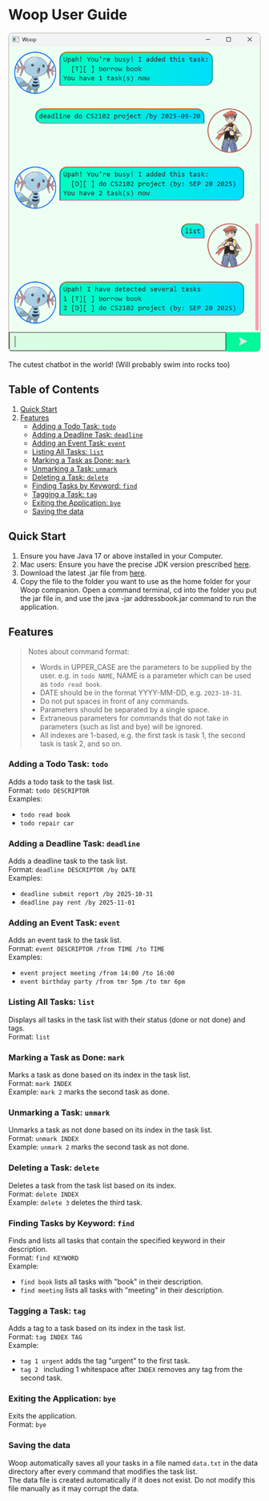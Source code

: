 # Woop User Guide

<img alt="wooplogo" src="Ui.png" style="border-radius: 8px; width=300px;"/>

The cutest chatbot in the world! (Will probably swim into rocks too)
## Table of Contents
1. [Quick Start](#quick-start)
2. [Features](#features)
   - [Adding a Todo Task: `todo`](#adding-a-todo-task-todo)
   - [Adding a Deadline Task: `deadline`](#adding-a-deadline-task-deadline)
   - [Adding an Event Task: `event`](#adding-an-event-task-event)
   - [Listing All Tasks: `list`](#listing-all-tasks-list)
   - [Marking a Task as Done: `mark`](#marking-a-task-as-done-mark)
   - [Unmarking a Task: `unmark`](#unmarking-a-task-unmark)
   - [Deleting a Task: `delete`](#deleting-a-task-delete)
   - [Finding Tasks by Keyword: `find`](#finding-tasks-by-keyword-find)
   - [Tagging a Task: `tag`](#tagging-a-task-tag)
   - [Exiting the Application: `bye`](#exiting-the-application-bye)
   - [Saving the data](#saving-the-data)

## Quick Start
1. Ensure you have Java 17 or above installed in your Computer.
2. Mac users: Ensure you have the precise JDK version prescribed [here](https://se-education.org/guides/tutorials/javaInstallationMac.html).
3. Download the latest .jar file from [here](https://github.com/rizrn/ip/releases/tag/A-Release).
4. Copy the file to the folder you want to use as the home folder for your Woop companion.
   Open a command terminal, cd into the folder you put the jar file in, and use the java -jar addressbook.jar command 
   to run the application.

## Features

> Notes about command format:
> - Words in UPPER_CASE are the parameters to be supplied by the user.
>   e.g. in `todo NAME`, NAME is a parameter which can be used as `todo read book`.
> - DATE should be in the format YYYY-MM-DD, e.g. `2023-10-31`.
> - Do not put spaces in front of any commands.
> - Parameters should be separated by a single space.
> - Extraneous parameters for commands that do not take in parameters (such as list and bye) will be ignored.
> - All indexes are 1-based, e.g. the first task is task 1, the second task is task 2, and so on.

### Adding a Todo Task: `todo`
Adds a todo task to the task list.\
Format: `todo DESCRIPTOR`\
Examples: 
- `todo read book`
- `todo repair car`

### Adding a Deadline Task: `deadline`
Adds a deadline task to the task list.\
Format: `deadline DESCRIPTOR /by DATE`\
Examples:
- `deadline submit report /by 2025-10-31`
- `deadline pay rent /by 2025-11-01`

### Adding an Event Task: `event`
Adds an event task to the task list.\
Format: `event DESCRIPTOR /from TIME /to TIME`\
Examples:
- `event project meeting /from 14:00 /to 16:00`
- `event birthday party /from tmr 5pm /to tmr 6pm`

### Listing All Tasks: `list`
Displays all tasks in the task list with their status (done or not done) and tags.\
Format: `list`

### Marking a Task as Done: `mark`
Marks a task as done based on its index in the task list.\
Format: `mark INDEX`\
Example: `mark 2` marks the second task as done.

### Unmarking a Task: `unmark`
Unmarks a task as not done based on its index in the task list.\
Format: `unmark INDEX`\
Example: `unmark 2` marks the second task as not done.

### Deleting a Task: `delete`
Deletes a task from the task list based on its index.\
Format: `delete INDEX`\
Example: `delete 3` deletes the third task.

### Finding Tasks by Keyword: `find`
Finds and lists all tasks that contain the specified keyword in their description.\
Format: `find KEYWORD`\
Example: 
- `find book` lists all tasks with "book" in their description.
- `find meeting` lists all tasks with "meeting" in their description.

### Tagging a Task: `tag`
Adds a tag to a task based on its index in the task list.\
Format: `tag INDEX TAG`\
Example: 
- `tag 1 urgent` adds the tag "urgent" to the first task.
- `tag 2 ` including 1 whitespace after `INDEX` removes any tag from the second task.

### Exiting the Application: `bye`
Exits the application.\
Format: `bye`

### Saving the data
Woop automatically saves all your tasks in a file named `data.txt` in the data directory
after every command that modifies the task list.\
The data file is created automatically if it does not exist. Do not modify this file manually as it may corrupt the data.

